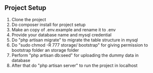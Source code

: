 ## Project Setup
 1. Clone the project
 2. Do composer install for project setup
 3. Make an copy of .env.example and rename it to .env
 4. Provide your database name and mysql credential
 5. Do "php artisan migrate" to migrate the table structure in mysql
 6. Do "sudo chmod -R 777 storage/ bootstrap" for giving permission to bootstrap folder
  an storage folder
 7. Perform "php artisan db:seed" for uploading the dummy data in database
 8. After that do "php artisan server" to run the project in localhost
